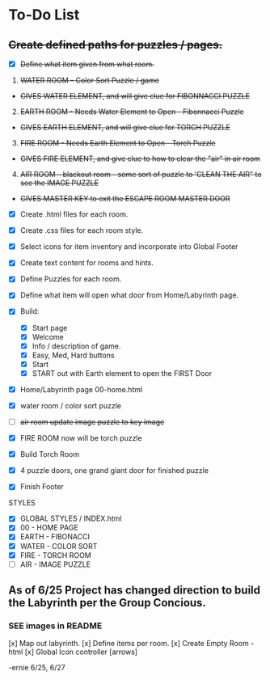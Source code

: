 # To-Do List

## ~~Create defined paths for puzzles / pages.~~

- [x] ~~Define what item given from what room.~~

1. ~~WATER ROOM - Color Sort Puzzle / game~~

- ~~GIVES WATER ELEMENT, and will give clue for FIBONNACCI PUZZLE~~

2. ~~EARTH ROOM - Needs Water Element to Open - Fibonnacci Puzzle~~

- ~~GIVES EARTH ELEMENT, and will give clue for TORCH PUZZLE~~

3. ~~FIRE ROOM - Needs Earth Element to Open - Torch Puzzle~~

- ~~GIVES FIRE ELEMENT, and give clue to how to clear the "air" in air room~~

4. ~~AIR ROOM - blackout room - some sort of puzzle to 'CLEAN THE AIR" to see the IMAGE PUZZLE~~

- ~~GIVES MASTER KEY to exit the ESCAPE ROOM MASTER DOOR~~

- [x] Create .html files for each room.
- [x] Create .css files for each room style.
- [x] Select icons for item inventory and incorporate into Global Footer
- [x] Create text content for rooms and hints.
- [x] Define Puzzles for each room.
- [x] Define what item will open what door from Home/Labyrinth page.
- [x] Build:

  - [x] Start page
  - [x] Welcome
  - [x] Info / description of game.
  - [x] Easy, Med, Hard buttons
  - [x] Start
  - [x] START out with Earth element to open the FIRST Door

- [x] Home/Labyrinth page 00-home.html
- [x] water room / color sort puzzle
- [ ] ~~air room update image puzzle to key image~~
- [x] FIRE ROOM now will be torch puzzle
- [x] Build Torch Room
- [x] 4 puzzle doors, one grand giant door for finished puzzle
- [x] Finish Footer

STYLES

- [x] GLOBAL STYLES / INDEX.html
- [x] 00 - HOME PAGE
- [x] EARTH - FIBONACCI
- [x] WATER - COLOR SORT
- [x] FIRE - TORCH ROOM
- [ ] AIR - IMAGE PUZZLE

## As of 6/25 Project has changed direction to build the Labyrinth per the Group Concious.

### SEE images in README

[x] Map out labyrinth.
[x] Define items per room.
[x] Create Empty Room - html
[x] Global Icon controller [arrows]

-ernie 6/25, 6/27
